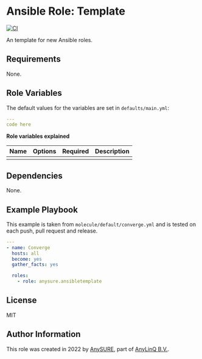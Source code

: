 # Ansible Role: Template

[![CI](https://github.com/AnyLinQ-B-V/template-ansible-role/actions/workflows/ci.yml/badge.svg?branch=main)](https://github.com/AnyLinQ-B-V/template-ansible-role/actions/workflows/ci.yml)

An template for new Ansible roles.

## Requirements

None.

## Role Variables

The default values for the variables are set in `defaults/main.yml`:
```yaml
---
code here
```


**Role variables explained**

| Name | Options | Required | Description |
|---|---|---|---|
|   |   |   |   |

## Dependencies

None.

## Example Playbook

This example is taken from `molecule/default/converge.yml` and is tested on each push, pull request and release.
```yaml
---
- name: Converge
  hosts: all
  become: yes
  gather_facts: yes

  roles:
    - role: anysure.ansibletemplate
```
## License

MIT

## Author Information

This role was created in 2022 by [AnySURE](https://github.com/orgs/AnyLinQ-B-V/teams/anysure), part of [AnyLinQ B.V.](https://github.com/AnyLinQ-B-V).
